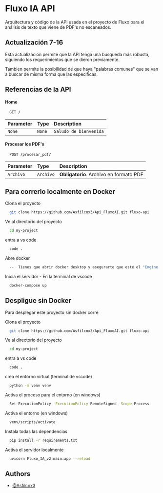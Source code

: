 
# Fluxo IA API

Arquitectura y código de la API usada en el proyecto de Fluxo para el análisis de texto que viene de PDF's no escaneados.

## Actualización 7-16

Esta actualización permite que la API tenga una busqueda más robusta, siguiendo los requerimientos que se dieron previamente.

Tambien permite la posibilidad de que haya "palabras comunes" que se van a buscar de misma forma que las especificas.

## Referencias de la API

#### Home

```http
  GET /
```

| Parameter | Type     | Description                |
| :-------- | :------- | :------------------------- |
| `None` | `None` | `Saludo de bienvenida` |

#### Procesar los PDF's

```http
  POST /procesar_pdf/
```

| Parameter | Type     | Description                       |
| :-------- | :------- | :-------------------------------- |
| `Archivo` | `Archivo`| **Obligatorio**. Archivo en formato PDF |

## Para correrlo localmente en Docker

Clona el proyecto

```bash
  git clone https://github.com/Asfilcnx3/Api_FluxoAI.git fluxo-api
```

Ve al directorio del proyecto

```bash
  cd my-project
```

entra a vs code

```bash
  code .
```

Abre docker 

```bash
  --  Tienes que abrir docker desktop y asegurarte que esté el "Engine Runing" --
```

Inicia el servidor - En la terminal de vscode

```bash
  docker-compose up
```
## Despligue sin Docker

Para desplegar este proyecto sin docker corre

Clona el proyecto

```bash
  git clone https://github.com/Asfilcnx3/Api_FluxoAI.git fluxo-api
```

Ve al directorio del proyecto

```bash
  cd my-project
```

entra a vs code

```bash
  code .
```

crea el entorno virtual (terminal de vscode)

```bash
  python -m venv venv
```

Activa el proceso para el entorno (en windows)

```bash
  Set-ExecutionPolicy -ExecutionPolicy RemoteSigned -Scope Process
```

Activa el entorno (en windows)

```bash
  venv/scripts/activate
```

Instala todas las dependencias

```bash
  pip install -r requirements.txt
```

Activa el servidor localmente

```bash
  uvicorn Fluxo_IA_v2.main:app --reload
```
## Authors

- [@Asfilcnx3](https://github.com/Asfilcnx3)